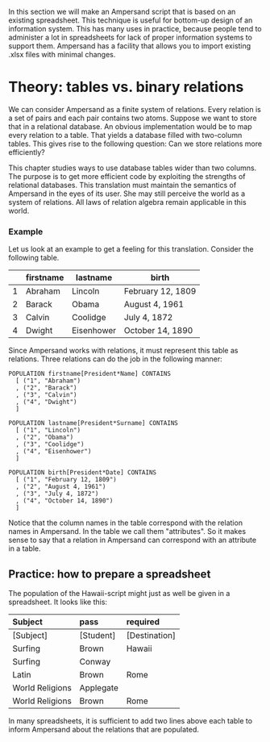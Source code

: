 In this section we will make an Ampersand script that is based on an existing spreadsheet. This technique is useful for bottom-up design of an information system. This has many uses in practice, because people tend to administer a lot in spreadsheets for lack of proper information systems to support them. Ampersand has a facility that allows you to import existing .xlsx files with minimal changes. 

# Theory: tables vs. binary relations

We can consider Ampersand as a finite system of relations. Every relation is a set of pairs and each pair contains two atoms. Suppose we want to store that in a relational database. An obvious implementation would be to map every relation to a table. That yields a database filled with two-column tables. This gives rise to the following question: Can we store relations more efficiently?

This chapter studies ways to use database tables wider than two columns. The purpose is to get more efficient code by exploiting the strengths of relational databases. This translation must maintain the semantics of Ampersand in the eyes of its user. She may still perceive the world as a system of relations. All laws of relation algebra remain applicable in this world.

### Example

Let us look at an example to get a feeling for this translation. Consider the following table.

|  | firstname | lastname | birth |
| --- | --- | --- | --- |
| 1 | Abraham | Lincoln | February 12, 1809 |
| 2 | Barack | Obama | August 4, 1961 |
| 3 | Calvin | Coolidge | July 4, 1872 |
| 4 | Dwight | Eisenhower | October 14, 1890 |

Since Ampersand works with relations, it must represent this table as relations. Three relations can do the job in the following manner:

```
POPULATION firstname[President*Name] CONTAINS
  [ ("1", "Abraham")
  , ("2", "Barack")
  , ("3", "Calvin")
  , ("4", "Dwight")
  ]

POPULATION lastname[President*Surname] CONTAINS
  [ ("1", "Lincoln")
  , ("2", "Obama")
  , ("3", "Coolidge")
  , ("4", "Eisenhower")
  ]

POPULATION birth[President*Date] CONTAINS
  [ ("1", "February 12, 1809")
  , ("2", "August 4, 1961")
  , ("3", "July 4, 1872")
  , ("4", "October 14, 1890")
  ]
```

Notice that the column names in the table correspond with the relation names in Ampersand. In the table we call them "attributes". So it makes sense to say that a relation in Ampersand can correspond with an attribute in a table.

## Practice: how to prepare a spreadsheet

The population of the Hawaii-script might just as well be given in a spreadsheet. It looks like this:

| Subject | pass | required |
| :--- | :--- | :--- |
| \[Subject\] | \[Student\] | \[Destination\] |
| Surfing | Brown | Hawaii |
| Surfing | Conway |  |
| Latin | Brown | Rome |
| World Religions | Applegate |  |
| World Religions | Brown | Rome |

In many spreadsheets, it is sufficient to add two lines above each table to inform Ampersand about the relations that are populated. 

